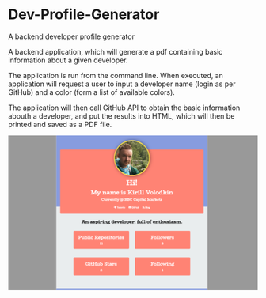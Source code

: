 # Dev-Profile-Generator

A backend developer profile generator

A backend application, which will generate a pdf containing basic information about a given developer.

The application is run from the command line. When executed, an application will request a user to input a developer name (login as per GitHub) and a color (form a list of available colors).

The application will then call GitHub API to obtain the basic information abouth a developer, and put the results into HTML, which will then be printed and saved as a PDF file. 

![result](assets/screenshots/generated_pdf.PNG)